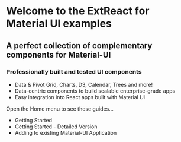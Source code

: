 # Welcome to the ExtReact for Material UI examples

## A perfect collection of complementary components for Material-UI

### Professionally built and tested UI components

- Data & Pivot Grid, Charts, D3, Calendar, Trees and more!
- Data-centric components to build scalable enterprise-grade apps
- Easy integration into React apps built with Material UI

Open the Home menu to see these guides...
- Getting Started
- Getting Started - Detailed Version
- Adding to existing Material-UI Application
